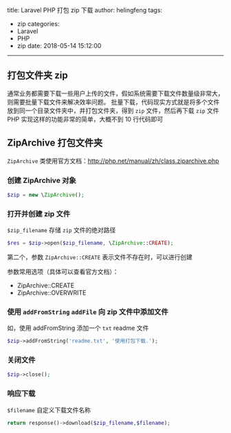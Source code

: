 title: Laravel PHP 打包 zip 下载
author: helingfeng
tags:
  - zip
categories:
  - Laravel
  - PHP
  - zip
date: 2018-05-14 15:12:00
---
## 打包文件夹 zip 

通常业务都需要下载一些用户上传的文件，假如系统需要下载文件数量级非常大，则需要批量下载文件来解决效率问题。
批量下载，代码现实方式就是将多个文件放到同一个目录文件夹中，并打包文件夹，得到 `zip` 文件，然后再下载 `zip` 文件
PHP 实现这样的功能非常的简单，大概不到 10 行代码即可

## ZipArchive 打包文件夹

`ZipArchive` 类使用官方文档：http://php.net/manual/zh/class.ziparchive.php

### 创建 ZipArchive 对象

```php
$zip = new \ZipArchive();
```

### 打开并创建 zip 文件

`$zip_filename` 存储 `zip` 文件的绝对路径

```php
$res = $zip->open($zip_filename, \ZipArchive::CREATE);
```
第二个，参数 `ZipArchive::CREATE` 表示文件不存在时，可以进行创建

参数常用选项（具体可以查看官方文档）：
  - ZipArchive::CREATE
  - ZipArchive::OVERWRITE

### 使用 `addFromString` `addFile` 向 zip 文件中添加文件

如，使用 addFromString 添加一个 `txt` readme 文件
```php
$zip->addFromString('readme.txt', '使用打包下载.');
```
### 关闭文件

```php
$zip->close();
```

### 响应下载

`$filename` 自定义下载文件名称
```php
return response()->download($zip_filename,$filename);
```

